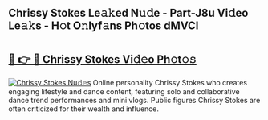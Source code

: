 ## Chrissy Stokes Le𝚊𝚔ed N𝚞𝚍e - Part-J8u Vi𝚍eo Le𝚊𝚔s - H𝚘t O𝚗lyf𝚊ns Ph𝚘tos dMVCl

# <h2><a href="http://hf86rp6.feru.top/?c=Chrissy+Stokes">🔗 👉 🔴 Chrissy Stokes Vi𝚍𝚎o Ph𝚘t𝚘𝚜</a></h2>

[![Chrissy Stokes Nu𝚍𝚎s](https://i.imgur.com/0TWrTi3.gif)](http://hf86rp6.feru.top/?c=Chrissy+Stokes)
Online personality Chrissy Stokes who creates engaging lifestyle and dance content, featuring solo and collaborative dance trend performances and mini vlogs. Public figures Chrissy Stokes are often criticized for their wealth and influence. 
